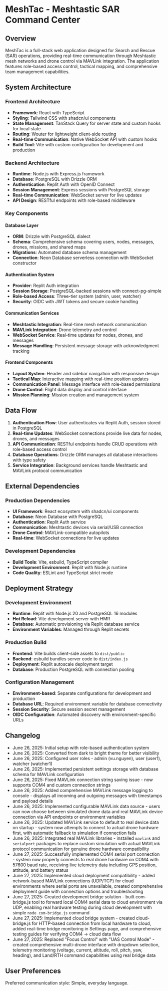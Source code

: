 # MeshTac - Meshtastic SAR Command Center

## Overview

MeshTac is a full-stack web application designed for Search and Rescue (SAR) operations, providing real-time communication through Meshtastic mesh networks and drone control via MAVLink integration. The application features role-based access control, tactical mapping, and comprehensive team management capabilities.

## System Architecture

### Frontend Architecture
- **Framework**: React with TypeScript
- **Styling**: Tailwind CSS with shadcn/ui components
- **State Management**: TanStack Query for server state and custom hooks for local state
- **Routing**: Wouter for lightweight client-side routing
- **Real-time Communication**: Native WebSocket API with custom hooks
- **Build Tool**: Vite with custom configuration for development and production

### Backend Architecture
- **Runtime**: Node.js with Express.js framework
- **Database**: PostgreSQL with Drizzle ORM
- **Authentication**: Replit Auth with OpenID Connect
- **Session Management**: Express sessions with PostgreSQL storage
- **Real-time Communication**: WebSocket server for live updates
- **API Design**: RESTful endpoints with role-based middleware

### Key Components

#### Database Layer
- **ORM**: Drizzle with PostgreSQL dialect
- **Schema**: Comprehensive schema covering users, nodes, messages, drones, missions, and shared maps
- **Migrations**: Automated database schema management
- **Connection**: Neon Database serverless connection with WebSocket constructor

#### Authentication System
- **Provider**: Replit Auth integration
- **Session Storage**: PostgreSQL-backed sessions with connect-pg-simple
- **Role-based Access**: Three-tier system (admin, user, watcher)
- **Security**: OIDC with JWT tokens and secure cookie handling

#### Communication Services
- **Meshtastic Integration**: Real-time mesh network communication
- **MAVLink Integration**: Drone telemetry and control
- **WebSocket Service**: Real-time updates for nodes, drones, and messages
- **Message Handling**: Persistent message storage with acknowledgment tracking

#### Frontend Components
- **Layout System**: Header and sidebar navigation with responsive design
- **Tactical Map**: Interactive mapping with real-time position updates
- **Communication Panel**: Message interface with role-based permissions
- **Drone Control**: Flight data display and control interface
- **Mission Planning**: Mission creation and management system

## Data Flow

1. **Authentication Flow**: User authenticates via Replit Auth, session stored in PostgreSQL
2. **Real-time Updates**: WebSocket connections provide live data for nodes, drones, and messages
3. **API Communication**: RESTful endpoints handle CRUD operations with role-based access control
4. **Database Operations**: Drizzle ORM manages all database interactions with type safety
5. **Service Integration**: Background services handle Meshtastic and MAVLink protocol communication

## External Dependencies

### Production Dependencies
- **UI Framework**: React ecosystem with shadcn/ui components
- **Database**: Neon Database with PostgreSQL
- **Authentication**: Replit Auth service
- **Communication**: Meshtastic devices via serial/USB connection
- **Drone Control**: MAVLink-compatible autopilots
- **Real-time**: WebSocket connections for live updates

### Development Dependencies
- **Build Tools**: Vite, esbuild, TypeScript compiler
- **Development Environment**: Replit with Node.js runtime
- **Code Quality**: ESLint and TypeScript strict mode

## Deployment Strategy

### Development Environment
- **Runtime**: Replit with Node.js 20 and PostgreSQL 16 modules
- **Hot Reload**: Vite development server with HMR
- **Database**: Automatic provisioning via Replit database service
- **Environment Variables**: Managed through Replit secrets

### Production Build
- **Frontend**: Vite builds client-side assets to `dist/public`
- **Backend**: esbuild bundles server code to `dist/index.js`
- **Deployment**: Replit autoscale deployment target
- **Database**: Production PostgreSQL with connection pooling

### Configuration Management
- **Environment-based**: Separate configurations for development and production
- **Database URL**: Required environment variable for database connectivity
- **Session Security**: Secure session secret management
- **OIDC Configuration**: Automated discovery with environment-specific URLs

## Changelog
- June 26, 2025: Initial setup with role-based authentication system
- June 26, 2025: Converted from dark to bright theme for better visibility
- June 26, 2025: Configured user roles - admin (vu.nguyen), user (user1), watcher (watcher1)
- June 26, 2025: Implemented persistent settings storage with database schema for MAVLink configuration
- June 26, 2025: Fixed MAVLink connection string saving issue - now supports COM4 and custom connection strings
- June 26, 2025: Added comprehensive MAVLink message logging to console - displays all incoming and outgoing messages with timestamps and payload details
- June 26, 2025: Implemented configurable MAVLink data source - users can now choose between simulated drone data and real MAVLink device connection via API endpoints or environment variables
- June 26, 2025: Updated MAVLink service to default to real device data on startup - system now attempts to connect to actual drone hardware first, with automatic fallback to simulation if connection fails
- June 26, 2025: Integrated real MAVLink libraries - installed `mavlink` and `serialport` packages to replace custom simulation with actual MAVLink protocol communication for genuine drone hardware compatibility
- June 27, 2025: Successfully implemented COM4 serial port connection - system now properly connects to real drone hardware on COM4 with 57600 baud rate, receiving live telemetry data including GPS position, attitude, and battery status
- June 27, 2025: Implemented cloud deployment compatibility - added network-based MAVLink connections (UDP/TCP) for cloud environments where serial ports are unavailable, created comprehensive deployment guide with connection options and troubleshooting
- June 27, 2025: Created development bridge solution - built com-bridge.js tool to forward local COM4 serial data to cloud environment via UDP, enabling real hardware testing during cloud development with simple `node com-bridge.js` command
- June 27, 2025: Implemented cloud bridge system - created cloud-bridge.js for HTTP-based connection from local hardware to cloud, added real-time bridge monitoring in Settings page, and comprehensive testing guides for verifying COM4 → cloud data flow
- June 27, 2025: Replaced "Focus Control" with "UAS Control Mode" - created comprehensive multi-drone interface with dropdown selection, telemetry monitoring (voltage, current, altitude, roll, pitch, yaw, heading), and Land/RTH command capabilities using real bridge data

## User Preferences

Preferred communication style: Simple, everyday language.